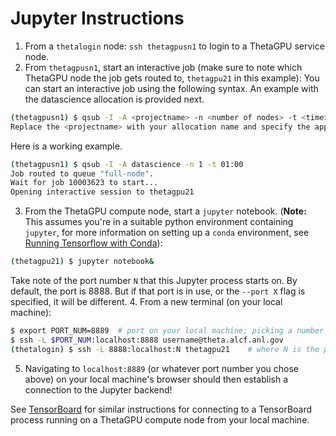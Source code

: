 # Jupyter Instructions

1. From a `thetalogin` node: `ssh thetagpusn1` to login to a ThetaGPU service node.
2. From `thetagpusn1`, start an interactive job (make sure to note which ThetaGPU node the job gets routed to, `thetagpu21` in this example):
You can start an interactive job using the following syntax. An example with the datascience allocation is provided next.
```bash
(thetagpusn1) $ qsub -I -A <projectname> -n <number of nodes> -t <time> 
Replace the <projectname> with your allocation name and specify the appropriate number of nodes and time.
```
Here is a working example.
```bash
(thetagpusn1) $ qsub -I -A datascience -n 1 -t 01:00 
Job routed to queue "full-node".
Wait for job 10003623 to start...
Opening interactive session to thetagpu21
```
3. From the ThetaGPU compute node, start a `jupyter` notebook. (**Note:** This assumes you're in a suitable python environment containing `jupyter`, for more information on setting up a `conda` environment, see [Running Tensorflow with Conda](ml_frameworks/tensorflow/running_with_conda.md)):
```bash
(thetagpu21) $ jupyter notebook&
```
Take note of the port number `N` that this Jupyter process starts on. By default, the port
is 8888. But if that port is in use, or the `--port X` flag is specified, it will be
different. 
4. From a new terminal (on your local machine):
```bash
$ export PORT_NUM=8889  # port on your local machine; picking a number other than the default 8888 is recommended
$ ssh -L $PORT_NUM:localhost:8888 username@theta.alcf.anl.gov
(thetalogin) $ ssh -L 8888:localhost:N thetagpu21    # where N is the port number on the ThetaGPU compute node, noted in the previous step
```
5. Navigating to `localhost:8889` (or whatever port number you chose above) on your local machine's browser should then establish a connection to the Jupyter backend!


See [TensorBoard](ml_frameworks/tensorflow/tensorboard_instructions.md) for similar instructions for connecting to a TensorBoard process running on a ThetaGPU compute node from your local machine. 
